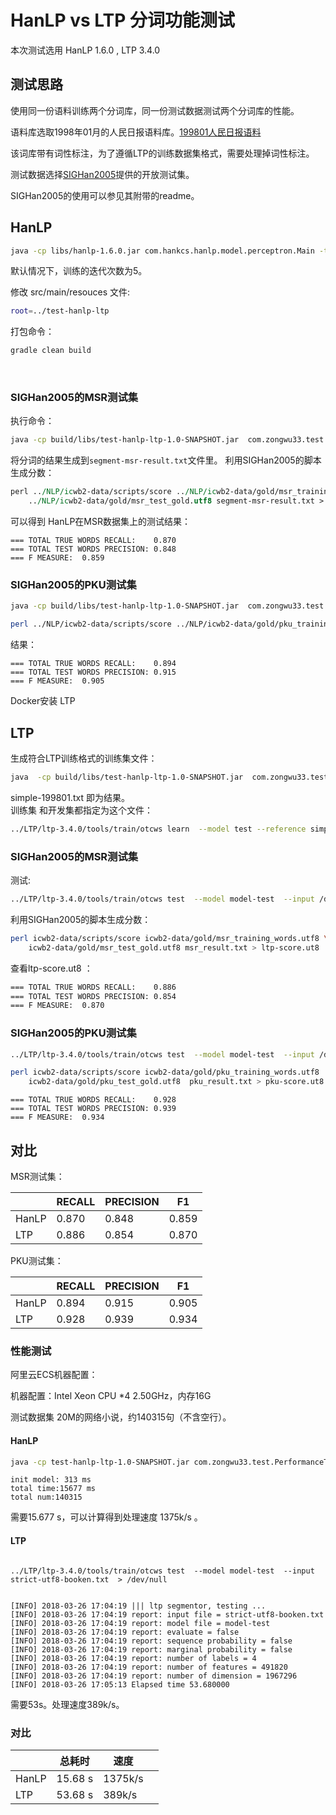 # HanLP vs LTP 分词功能测试
本次测试选用 HanLP 1.6.0 , LTP 3.4.0
## 测试思路
使用同一份语料训练两个分词库，同一份测试数据测试两个分词库的性能。               
       			 
语料库选取1998年01月的人民日报语料库。[199801人民日报语料](https://github.com/hankcs/OpenCorpus/blob/master/pku98/199801.txt)             
             		
该词库带有词性标注，为了遵循LTP的训练数据集格式，需要处理掉词性标注。                
               				 
测试数据选择[SIGHan2005](http://sighan.cs.uchicago.edu/bakeoff2005/)提供的开放测试集。                 
                
SIGHan2005的使用可以参见其附带的readme。                


## HanLP

```bash
java -cp libs/hanlp-1.6.0.jar com.hankcs.hanlp.model.perceptron.Main -task CWS -train -reference ../OpenCorpus/pku98/199801.txt -model data/test/perceptron/pku199801/cws.bin

```
默认情况下，训练的迭代次数为5。           

修改 src/main/resouces 文件:
```bash
root=../test-hanlp-ltp
```

打包命令：

```groovy
gradle clean build 
```

​ 
### SIGHan2005的MSR测试集    

执行命令：                
```bash
java -cp build/libs/test-hanlp-ltp-1.0-SNAPSHOT.jar  com.zongwu33.test.TestForSIGHan2005 ../NLP/icwb2-data/testing/msr_test.utf8    segment-msr-result.txt

```
将分词的结果生成到`segment-msr-result.txt`文件里。
利用SIGHan2005的脚本生成分数：
```perl
perl ../NLP/icwb2-data/scripts/score ../NLP/icwb2-data/gold/msr_training_words.utf8 \
    ../NLP/icwb2-data/gold/msr_test_gold.utf8 segment-msr-result.txt > score-msr.ut8
```
可以得到 HanLP在MSR数据集上的测试结果：                    
```
=== TOTAL TRUE WORDS RECALL:	0.870
=== TOTAL TEST WORDS PRECISION:	0.848
=== F MEASURE:	0.859
```
### SIGHan2005的PKU测试集

```bash
java -cp build/libs/test-hanlp-ltp-1.0-SNAPSHOT.jar  com.zongwu33.test.TestForSIGHan2005 ../NLP/icwb2-data/testing/pku_test.utf8  segment-pku-result.txt

```
```bash
perl ../NLP/icwb2-data/scripts/score ../NLP/icwb2-data/gold/pku_training_words.utf8  ../NLP/icwb2-data/gold/pku_test_gold.utf8   segment-pku-result.txt > score-pku.utf8

```
结果：             
```
=== TOTAL TRUE WORDS RECALL:	0.894
=== TOTAL TEST WORDS PRECISION:	0.915
=== F MEASURE:	0.905
```


Docker安装 LTP                

## LTP
生成符合LTP训练格式的训练集文件：              
```bash
java  -cp build/libs/test-hanlp-ltp-1.0-SNAPSHOT.jar  com.zongwu33.test.CreateSimpleCorpus ../OpenCorpus/pku98/199801.txt  simple-199801.txt

```
simple-199801.txt 即为结果。             				
训练集 和开发集都指定为这个文件：               

```bash
../LTP/ltp-3.4.0/tools/train/otcws learn  --model test --reference simple-199801.txt --development simple-199801.txt  --max-iter  5
```
### SIGHan2005的MSR测试集

测试:
```bash
../LTP/ltp-3.4.0/tools/train/otcws test  --model model-test  --input /data/testLTP/icwb2-data/testing/msr_test.utf8  > msr_result.txt
```
利用SIGHan2005的脚本生成分数：
```bash
perl icwb2-data/scripts/score icwb2-data/gold/msr_training_words.utf8 \
    icwb2-data/gold/msr_test_gold.utf8 msr_result.txt > ltp-score.ut8
```
查看ltp-score.ut8 ：                   

```bash
=== TOTAL TRUE WORDS RECALL:	0.886
=== TOTAL TEST WORDS PRECISION:	0.854
=== F MEASURE:	0.870
```
### SIGHan2005的PKU测试集        

```bash
../LTP/ltp-3.4.0/tools/train/otcws test  --model model-test  --input /data/testLTP/icwb2-data/testing/pku_test.utf8  > pku_result.txt
```
```bash
perl icwb2-data/scripts/score icwb2-data/gold/pku_training_words.utf8  \
    icwb2-data/gold/pku_test_gold.utf8  pku_result.txt > pku-score.ut8

```

```
=== TOTAL TRUE WORDS RECALL:	0.928
=== TOTAL TEST WORDS PRECISION:	0.939
=== F MEASURE:	0.934
```
## 对比

MSR测试集：

|       | RECALL | PRECISION | F1    |
| ----- | ------ | --------- | ----- |
| HanLP | 0.870  | 0.848     | 0.859 |
| LTP   | 0.886  | 0.854     | 0.870 |

PKU测试集：

|       | RECALL | PRECISION | F1    |
| ----- | ------ | --------- | ----- |
| HanLP | 0.894  | 0.915     | 0.905 |
| LTP   | 0.928  | 0.939     | 0.934 |



### 性能测试

阿里云ECS机器配置： 				

机器配置：Intel Xeon CPU *4  2.50GHz，内存16G					

测试数据集 20M的网络小说，约140315句（不含空行）。

#### HanLP
```bash
java -cp test-hanlp-ltp-1.0-SNAPSHOT.jar com.zongwu33.test.PerformanceTest  strict-utf8-booken.txt  
```
```
init model: 313 ms
total time:15677 ms 
total num:140315 
```
需要15.677 s，可以计算得到处理速度 1375k/s 。

#### LTP
```

../LTP/ltp-3.4.0/tools/train/otcws test  --model model-test  --input  strict-utf8-booken.txt  > /dev/null
```
```

[INFO] 2018-03-26 17:04:19 ||| ltp segmentor, testing ...
[INFO] 2018-03-26 17:04:19 report: input file = strict-utf8-booken.txt
[INFO] 2018-03-26 17:04:19 report: model file = model-test
[INFO] 2018-03-26 17:04:19 report: evaluate = false
[INFO] 2018-03-26 17:04:19 report: sequence probability = false
[INFO] 2018-03-26 17:04:19 report: marginal probability = false
[INFO] 2018-03-26 17:04:19 report: number of labels = 4
[INFO] 2018-03-26 17:04:19 report: number of features = 491820
[INFO] 2018-03-26 17:04:19 report: number of dimension = 1967296
[INFO] 2018-03-26 17:05:13 Elapsed time 53.680000
```
需要53s。处理速度389k/s。

### 对比

|       | 总耗时     | 速度      |      |
| ----- | ------- | ------- | ---- |
| HanLP | 15.68 s | 1375k/s |      |
| LTP   | 53.68 s | 389k/s  |      |

